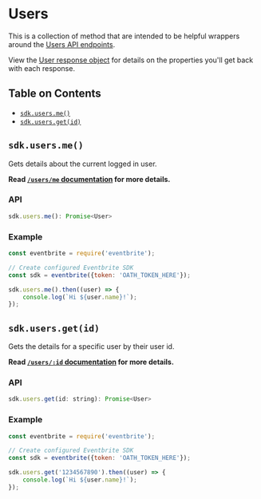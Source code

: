 # Users

This is a collection of method that are intended to be helpful wrappers around the [Users API endpoints](user-api-docs).

View the [User response object](user-object-reference) for details on the properties you'll get back with each response.

## Table on Contents

- [`sdk.users.me()`](#me)
- [`sdk.users.get(id)`](#getById)

<a id="me"></a>

## `sdk.users.me()`
Gets details about the current logged in user.

**Read [`/users/me` documentation](user-get-me) for more details.**

### API
```js
sdk.users.me(): Promise<User>
```

### Example

```js
const eventbrite = require('eventbrite');

// Create configured Eventbrite SDK
const sdk = eventbrite({token: 'OATH_TOKEN_HERE'});

sdk.users.me().then((user) => {
    console.log(`Hi ${user.name}!`);
});
```

<a id="getById"></a>

## `sdk.users.get(id)`
Gets the details for a specific user by their user id. 

**Read [`/users/:id` documentation](user-get-me) for more details.**

### API
```js
sdk.users.get(id: string): Promise<User>
```

### Example

```js
const eventbrite = require('eventbrite');

// Create configured Eventbrite SDK
const sdk = eventbrite({token: 'OATH_TOKEN_HERE'});

sdk.users.get('1234567890').then((user) => {
    console.log(`Hi ${user.name}!`);
});
```

<!-- link reference section -->
[user-api-docs]: https://www.eventbrite.com/platform/api#/reference/user
[user-object-reference]: https://www.eventbrite.com/platform/api#/reference/user/retrieve-a-user
[user-by-id]: https://www.eventbrite.com/platform/api#/reference/user/retrieve-a-user
[user-get-me]: https://www.eventbrite.com/platform/api#/reference/user/retrieve/retrieve-your-user